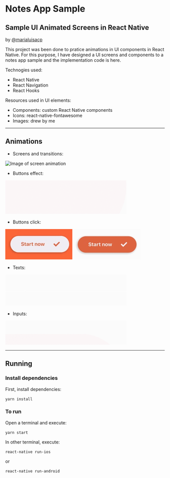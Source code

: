 # Notes App Sample
## Sample UI Animated Screens in React Native

by [@marialuisacp](https://github.com/marialuisacp)

<!-- ![Image of presentation project](./docs/cover.png) -->

This project was been done to pratice animations in UI components in React Native. For this purpose, I have designed a UI screens and components to a notes app sample and the implementation code is here.

Technogies used:
* React Native
* React Navigation
* React Hooks

Resources used in UI elements:
* Components: custom React Native components
* Icons: react-native-fontawesome
* Images: drew by me

---
## Animations

* Screens and transitions:

![Image of screen animation](./docs/screen1_animation.gif)

* Buttons effect:

![Image of button animation effect](./docs/button_login_animation.gif)

* Buttons click:

![Image of button animation](./docs/button_white_animation.gif)
![Image of button animation](./docs/button_animation.gif)

* Texts:

![Image of texts animations](./docs/text1_animation.gif)
![Image of texts animations](./docs/text2_animation.gif)

* Inputs:

![Image of input animation](./docs/input1_animation.gif)

---
## Running

### Install dependencies

First, install dependencies:

```
yarn install
```

### To run

Open a terminal and execute:

```
yarn start
```

In other terminal, execute:

```
react-native run-ios
```

or

```
react-native run-android
```